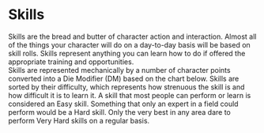 # Skills

Skills are the bread and butter of character action and interaction. Almost all of the things your character will do on a day-to-day basis will be based on skill rolls. Skills represent anything you can learn how to do if offered the appropriate training and opportunities.\
Skills are represented mechanically by a number of character points converted into a Die Modifier (DM) based on the chart below. Skills are sorted by their difficulty, which represents how strenuous the skill is and how difficult it is to learn it. A skill that most people can perform or learn is considered an Easy skill. Something that only an expert in a field could perform would be a Hard skill. Only the very best in any area dare to perform Very Hard skills on a regular basis.
